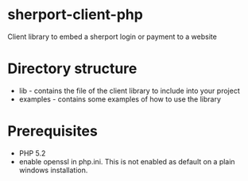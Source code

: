 sherport-client-php
===================

Client library to embed a sherport login or payment to a website

Directory structure
===================

* lib - contains the file of the client library to include into your project
* examples - contains some examples of how to use the library

Prerequisites
=============

- PHP 5.2
- enable openssl in php.ini. This is not enabled as default on a plain windows installation.
